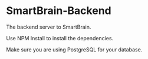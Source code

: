 # SmartBrain-Backend

The backend server to SmartBrain.

Use NPM Install to install the dependencies.

Make sure you are using PostgreSQL for your database.